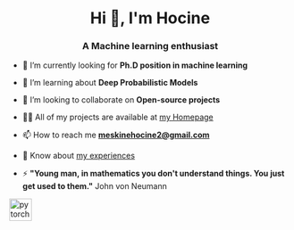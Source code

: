 <h1 align="center">Hi 👋, I'm Hocine</h1>
<h3 align="center">A Machine learning enthusiast</h3>

- 🔭 I’m currently looking for **Ph.D position in machine learning**

- 🌱 I’m learning about **Deep Probabilistic Models**

- 👯 I’m looking to collaborate on **Open-source projects**

- 👨‍💻 All of my projects are available at [my Homepage](https://oppenheimer3.github.io/)

- 📫 How to reach me **meskinehocine2@gmail.com**

- 📄 Know about [my experiences](https://github.com/oppenheimer3/oppenheimer3.github.io/blob/main/cv/meskine%20hocine%20CV.pdf)

- ⚡ **"Young man, in mathematics you don't understand things. You just get used to them."** John von Neumann

<p align="left"> <img src="https://www.vectorlogo.zone/logos/pytorch/pytorch-icon.svg" alt="pytorch" width="40" height="40"/> </p>
